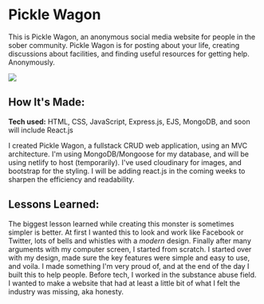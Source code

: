 # Pickle Wagon


This is Pickle Wagon, an anonymous social media website for people in the sober community. Pickle Wagon is for posting about your life, creating discussions about facilities, and finding useful resources for getting help. Anonymously. 

![](https://github.com/BrookeLeeK/100-hours-project/blob/main/Screen%20Recording%2011-7-2022%20at%2012.02%20PM.gif)






## How It's Made:

**Tech used:** HTML, CSS, JavaScript, Express.js, EJS, MongoDB, and soon will include React.js

I created Pickle Wagon, a fullstack CRUD web application, using an MVC architecture. I'm using MongoDB/Mongoose for my database, and will be using netlify to host (temporarily). I've used cloudinary for images, and bootstrap for the styling. I will be adding react.js in the coming weeks to sharpen the efficiency and readability.



## Lessons Learned:

The biggest lesson learned while creating this monster is sometimes simpler is better. At first I wanted this to look and work like Facebook or Twitter, lots of bells and whistles with a *modern* design. Finally after many arguments with my computer screen, I started from scratch. I started over with my design, made sure the key features were simple and easy to use, and voila. I made something I'm very proud of, and at the end of the day I built this to help people. Before tech, I worked in the substance abuse field. I wanted to make a website that had at least a little bit of what I felt the industry was missing, aka honesty.

